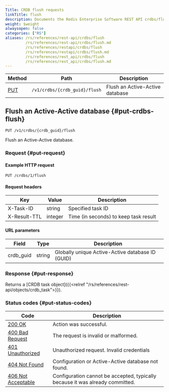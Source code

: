 ```yaml
---
Title: CRDB flush requests
linkTitle: flush
description: Documents the Redis Enterprise Software REST API crdbs/flush requests.
weight: $weight
alwaysopen: false
categories: ["RS"]
aliases: /rs/references/rest-api/crdbs/flush
         /rs/references/rest-api/crdbs/flush.md
         /rs/references/restapi/crdbs/flush
         /rs/references/restapi/crdbs/flush.md
         /rs/references/rest_api/crdbs/flush
         /rs/references/rest_api/crdbs/flush.md
---
```


| Method | Path | Description |
|--------|------|-------------|
| [PUT](#put-crdbs-flush) | `/v1/crdbs/{crdb_guid}/flush` | Flush an Active-Active database |

## Flush an Active-Active database {#put-crdbs-flush}

	PUT /v1/crdbs/{crdb_guid}/flush

Flush an Active-Active database.

### Request {#put-request} 

#### Example HTTP request

    PUT /crdbs/1/flush

#### Request headers

| Key | Value | Description |
|-----|-------|-------------|
| X-Task-ID | string | Specified task ID |
| X-Result-TTL | integer | Time (in seconds) to keep task result |

#### URL parameters

| Field | Type | Description |
|-------|------|-------------|
| crdb_guid | string | Globally unique Active-Active database ID (GUID) |

### Response {#put-response} 

Returns a [CRDB task object]({{<relref "/rs/references/rest-api/objects/crdb_task">}}).

### Status codes {#put-status-codes} 

| Code | Description |
|------|-------------|
| [200 OK](http://www.w3.org/Protocols/rfc2616/rfc2616-sec10.html#sec10.2.1) | Action was successful. |
| [400 Bad Request](http://www.w3.org/Protocols/rfc2616/rfc2616-sec10.html#sec10.4.1) | The request is invalid or malformed. |
| [401 Unauthorized](http://www.w3.org/Protocols/rfc2616/rfc2616-sec10.html#sec10.4.2) | Unauthorized request. Invalid credentials |
| [404 Not Found](http://www.w3.org/Protocols/rfc2616/rfc2616-sec10.html#sec10.4.5) | Configuration or Active-Active database not found. |
| [406 Not Acceptable](http://www.w3.org/Protocols/rfc2616/rfc2616-sec10.html#sec10.4.7) | Configuration cannot be accepted, typically because it was already committed. |
